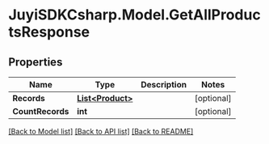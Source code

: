 
# JuyiSDKCsharp.Model.GetAllProductsResponse

## Properties

Name | Type | Description | Notes
------------ | ------------- | ------------- | -------------
**Records** | [**List&lt;Product&gt;**](Product.md) |  | [optional] 
**CountRecords** | **int** |  | [optional] 

[[Back to Model list]](../README.md#documentation-for-models)
[[Back to API list]](../README.md#documentation-for-api-endpoints)
[[Back to README]](../README.md)

